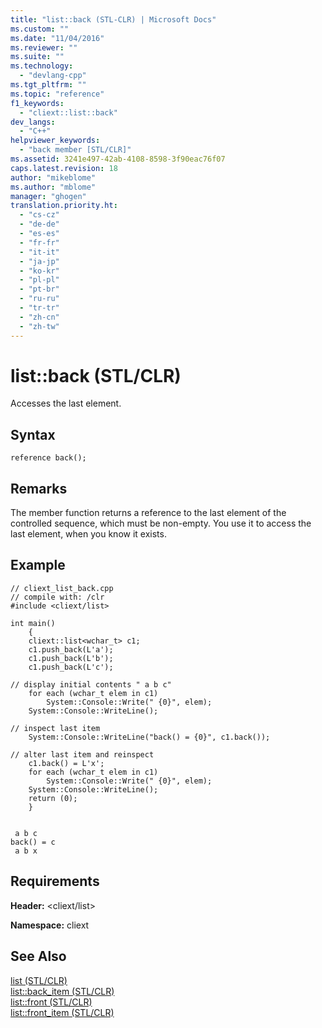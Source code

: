 ```yaml
---
title: "list::back (STL-CLR) | Microsoft Docs"
ms.custom: ""
ms.date: "11/04/2016"
ms.reviewer: ""
ms.suite: ""
ms.technology: 
  - "devlang-cpp"
ms.tgt_pltfrm: ""
ms.topic: "reference"
f1_keywords: 
  - "cliext::list::back"
dev_langs: 
  - "C++"
helpviewer_keywords: 
  - "back member [STL/CLR]"
ms.assetid: 3241e497-42ab-4108-8598-3f90eac76f07
caps.latest.revision: 18
author: "mikeblome"
ms.author: "mblome"
manager: "ghogen"
translation.priority.ht: 
  - "cs-cz"
  - "de-de"
  - "es-es"
  - "fr-fr"
  - "it-it"
  - "ja-jp"
  - "ko-kr"
  - "pl-pl"
  - "pt-br"
  - "ru-ru"
  - "tr-tr"
  - "zh-cn"
  - "zh-tw"
---
```

# list::back (STL/CLR)
Accesses the last element.  
  
## Syntax  
  
```  
reference back();  
```  
  
## Remarks  
 The member function returns a reference to the last element of the controlled sequence, which must be non-empty. You use it to access the last element, when you know it exists.  
  
## Example  
  
```  
// cliext_list_back.cpp   
// compile with: /clr   
#include <cliext/list>   
  
int main()   
    {   
    cliext::list<wchar_t> c1;   
    c1.push_back(L'a');   
    c1.push_back(L'b');   
    c1.push_back(L'c');   
  
// display initial contents " a b c"   
    for each (wchar_t elem in c1)   
        System::Console::Write(" {0}", elem);   
    System::Console::WriteLine();   
  
// inspect last item   
    System::Console::WriteLine("back() = {0}", c1.back());   
  
// alter last item and reinspect   
    c1.back() = L'x';   
    for each (wchar_t elem in c1)   
        System::Console::Write(" {0}", elem);   
    System::Console::WriteLine();   
    return (0);   
    }  
  
```  
  
```Output  
 a b c  
back() = c  
 a b x  
```  
  
## Requirements  
 **Header:** \<cliext/list>  
  
 **Namespace:** cliext  
  
## See Also  
 [list (STL/CLR)](../dotnet/list-stl-clr.md)   
 [list::back_item (STL/CLR)](../dotnet/list-back-item-stl-clr.md)   
 [list::front (STL/CLR)](../dotnet/list-front-stl-clr.md)   
 [list::front_item (STL/CLR)](../dotnet/list-front-item-stl-clr.md)